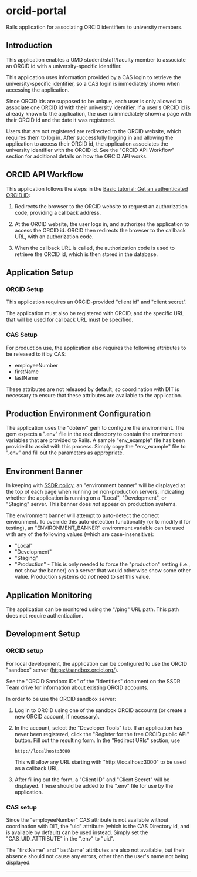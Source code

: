 # orcid-portal

Rails application for associating ORCID identifiers to university members.

## Introduction

This application enables a UMD student/staff/faculty member to associate
an ORCID id with a university-specific identifier.

This application uses information provided by a CAS login to retrieve the
university-specific identifier, so a CAS login is immediately shown when
accessing the application.

Since ORCID ids are supposed to be unique, each user is only allowed to
associate one ORCID id with their university identifier. If a user's ORCID id
is already known to the application, the user is immediately shown a page with
their ORCID id and the date it was registered.

Users that are not registered are redirected to the ORCID website, which
requires them to log in. After successfully logging in and allowing the
application to access their ORCID id, the application associates the
university identifier with the ORCID id. See the "ORCID API Workflow" section
for additional details on how the ORCID API works.

## ORCID API Workflow

This application follows the steps in the
[Basic tutorial: Get an authenticated ORCID iD][1]:

1) Redirects the browser to the ORCID website to request an authorization code,
   providing a callback address.

2) At the ORCID website, the user logs in, and authorizes the application to
   access the ORCID id. ORCID then redirects the browser to the callback URL,
   with an authorization code.

3) When the callback URL is called, the authorization code is used to retrieve
   the ORCID id, which is then stored in the database.

## Application Setup

### ORCID Setup

This application requires an ORCID-provided "client id" and "client secret".

The application must also be registered with ORCID, and the specific URL
that will be used for callback URL must be specified.

### CAS Setup

For production use, the application also requires the following attributes to
be released to it by CAS:

* employeeNumber
* firstName
* lastName

These attributes are not released by default, so coordination with DIT is
necessary to ensure that these attributes are available to the application.

## Production Environment Configuration

The application uses the "dotenv" gem to configure the environment. The gem
expects a ".env" file in the root directory to contain the environment variables
that are provided to Rails. A sample "env_example" file has been provided to
assist with this process. Simply copy the "env_example" file to ".env" and fill
out the parameters as appropriate.

## Environment Banner

In keeping with [SSDR policy][2], an "environment banner" will be displayed at
the top of each page when running on non-production servers, indicating whether
the application is running on a "Local", "Development", or "Staging" server.
This banner does _not_ appear on production systems.

The environment banner will attempt to auto-detect the correct environment. To
override this auto-detection functionality (or to modify it for testing), an
"ENVIRONMENT_BANNER" environment variable can be used with any of the following
values (which are case-insensitive):

* "Local"
* "Development"
* "Staging"
* "Production" - This is only needed to force the "production" setting (i.e.,
  not show the banner) on a server that would otherwise show some other value.
  Production systems do _not_ need to set this value.

## Application Monitoring

The application can be monitored using the "/ping" URL path. This path does
not require authentication.

## Development Setup

### ORCID setup

For local development, the application can be configured to use the ORCID
"sandbox" server (https://sandbox.orcid.org/).

See the "ORCID Sandbox IDs" of the "Identities" document on the SSDR Team
drive for information about existing ORCID accounts.

In order to be use the ORCID sandbox server:

1) Log in to ORCID using one of the sandbox ORCID accounts (or create a new
   ORCID account, if necessary).

2) In the account, select the "Developer Tools" tab. If an application has
   never been registered, click the "Register for the free ORCID public API"
   button. Fill out the resulting form. In the "Redirect URIs" section, use

   ```
   http://localhost:3000
   ```

   This will allow any URL starting with "http://localhost:3000" to be used
   as a callback URL.

3) After filling out the form, a "Client ID" and "Client Secret" will be
   displayed. These should be added to the ".env" file for use by the
   application.

### CAS setup

Since the "employeeNumber" CAS attribute is not available without coordination
with DIT, the "uid" attribute (which is the CAS Directory id, and is available
by default) can be used instead. Simply set the "CAS_UID_ATTRIBUTE" in the
".env" to "uid".

The "firstName" and "lastName" attributes are also not available, but their
absence should not cause any errors, other than the user's name not being
displayed.

----
[1]: https://members.orcid.org/api/tutorial/get-orcid-id
[2]: https://confluence.umd.edu/display/LIB/Create+Environment+Banners
